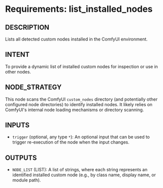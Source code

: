 # Requirements: list_installed_nodes

## DESCRIPTION

Lists all detected custom nodes installed in the ComfyUI environment.

## INTENT

To provide a dynamic list of installed custom nodes for inspection or use in other nodes.

## NODE_STRATEGY

This node scans the ComfyUI `custom_nodes` directory (and potentially other configured node directories) to identify installed nodes. It likely relies on ComfyUI's internal node loading mechanisms or directory scanning.

## INPUTS

- `trigger` (optional, any type `*`): An optional input that can be used to trigger re-execution of the node when the input changes.

## OUTPUTS

- `NODE_LIST` (LIST): A list of strings, where each string represents an identified installed custom node (e.g., by class name, display name, or module path). 